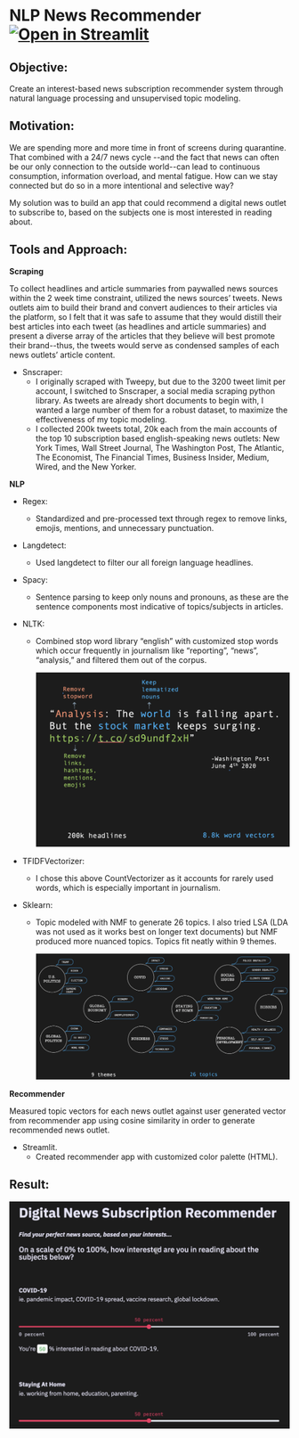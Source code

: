 # NLP News Recommender [![Open in Streamlit](https://static.streamlit.io/badges/streamlit_badge_black_white.svg)](https://share.streamlit.io/juliaqiao/nlp_news_recommender/main/Streamlit.py)
## Objective:

Create an interest-based news subscription recommender system through natural language processing and unsupervised topic modeling.

## Motivation:

We are spending more and more time in front of screens during quarantine. That combined with a 24/7 news cycle --and the fact that news can often be our only connection to the outside world--can lead to continuous consumption, information overload, and mental fatigue. How can we stay connected but do so in a more intentional and selective way? 

My solution was to build an app that could recommend a digital news outlet to subscribe to, based on the subjects one is most interested in reading about.

## **Tools and Approach**: 

**Scraping**

To collect headlines and article summaries from paywalled news sources within the 2 week time constraint, utilized the news sources’ tweets. News outlets aim to build their brand and convert audiences to their articles via the platform, so I felt that it was safe to assume that they would distill their best articles into each tweet (as headlines and article summaries) and present a diverse array of the articles that they believe will best promote their brand--thus, the tweets would serve as condensed samples of each news outlets’ article content. 

- Snscraper:
  - I originally scraped with Tweepy, but due to the 3200 tweet limit per account, I switched to Snscraper, a social media scraping python library. As tweets are already short documents to begin with, I wanted a large number of them for a robust dataset, to maximize the effectiveness of my topic modeling. 
  - I collected 200k tweets total, 20k each from the main accounts of the top 10 subscription based english-speaking news outlets: New York Times, Wall Street Journal, The Washington Post, The Atlantic, The Economist, The Financial Times, Business Insider, Medium, Wired, and the New Yorker.

**NLP**

- Regex:

  - Standardized and pre-processed text through regex to remove links, emojis, mentions, and unnecessary punctuation. 

- Langdetect:

  - Used langdetect to filter our all foreign language headlines.

- Spacy:

  - Sentence parsing to keep only nouns and pronouns, as these are the sentence components most indicative of topics/subjects in articles.

- NLTK:

  - Combined stop word library “english” with customized stop words which occur frequently in journalism like “reporting”, “news”, “analysis,” and filtered them out of the corpus. 

    ![](Visuals/sentence_processing.png)

- TFIDFVectorizer: 

  - I chose this above CountVectorizer as it accounts for rarely used words, which is especially important in journalism. 

- Sklearn:

  - Topic modeled with NMF to generate 26 topics. I also tried LSA (LDA was not used as it works best on longer text documents) but NMF produced more nuanced topics. Topics fit neatly within 9 themes. 

    ![](Visuals/topics.png)

**Recommender**

Measured topic vectors for each news outlet against user generated vector from recommender app using cosine similarity in order to generate recommended news outlet. 

- Streamlit. 
  - Created recommender app with customized color palette (HTML).

## Result:

![](Visuals/recommender.png)

